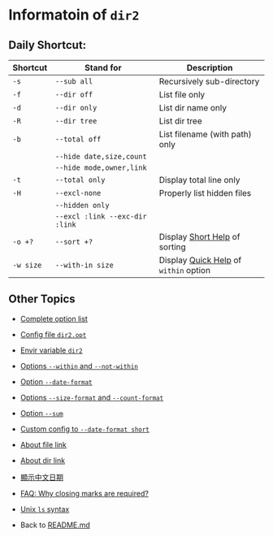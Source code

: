 ﻿# Informatoin of ```dir2```

## Daily Shortcut:

| Shortcut    | Stand for                    | Description                    |
| --------    | ---------                    | -----------                    |
| ```-s```    | ```--sub all```              | Recursively sub-directory      |
| ```-f```    | ```--dir off```              | List file only                 |
| ```-d```    | ```--dir only```             | List dir name only             |
| ```-R```    | ```--dir tree```             | List dir tree                  |
| ```-b```    | ```--total off```            | List filename (with path) only |
|             | ```--hide date,size,count``` |                                |
|             | ```--hide mode,owner,link``` |                                |
| ```-t```    | ```--total only```           | Display total line only        |
| ```-H```    | ```--excl-none```            | Properly list hidden files     |
|             | ```--hidden only```          |      |
|             | ```--excl :link --exc-dir :link``` | |
| ```-o +?``` | ```--sort +?```              | Display [Short Help](https://github.com/ck-yung/dir2cs/blob/main/docs/info-short-help.md) of sorting |
| ```-w size``` | ```--with-in size```       | Display [Quick Help](https://github.com/ck-yung/dir2cs/blob/main/docs/info-short-help.md) of ```within``` option |

## Other Topics

* [Complete option list](https://github.com/ck-yung/dir2cs/blob/main/docs/info-options.md)

* [Config file ```dir2.opt```](https://github.com/ck-yung/dir2cs/blob/main/docs/info-config-file.md)

* [Envir variable ```dir2```](https://github.com/ck-yung/dir2cs/blob/main/docs/info-envir.md)

* [Options ```--within``` and ```--not-within```](https://github.com/ck-yung/dir2cs/blob/main/docs/info-within.md)

* [Option ```--date-format```](https://github.com/ck-yung/dir2cs/blob/main/docs/info-date-format.md)

* [Options ```--size-format``` and ```--count-format```](https://github.com/ck-yung/dir2cs/blob/main/docs/info-size-format.md)

* [Option ```--sum```](https://github.com/ck-yung/dir2cs/blob/main/docs/info-sum.md)

* [Custom config to ```--date-format short```](https://github.com/ck-yung/dir2cs/blob/main/docs/date-short-cfg.md)

* [About file link](https://github.com/ck-yung/dir2cs/blob/main/docs/info-link-file.md)

* [About dir link](https://github.com/ck-yung/dir2cs/blob/main/docs/info-dir-file.md)
 
* [顯示中文日期](https://github.com/ck-yung/dir2cs/blob/main/docs/date-in-chinese.md)

* [FAQ: Why closing marks are required?](https://github.com/ck-yung/dir2cs/blob/main/docs/FAQ.md)

* [Unix ```ls``` syntax](https://github.com/ck-yung/dir2cs/blob/main/docs/info-unix-ls.md)

* Back to [README.md](https://github.com/ck-yung/dir2cs/blob/main/README.md)
